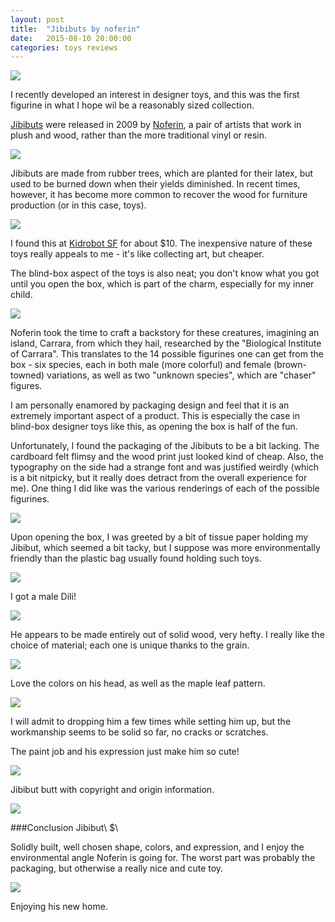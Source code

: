 ```yaml
---
layout: post
title:  "Jibibuts by noferin"
date:   2015-08-10 20:00:00
categories: toys reviews
---
```

![][August-10-1]

I recently developed an interest in designer toys, and this was the first figurine in what I hope wil be a reasonably sized collection.

[Jibibuts](http://noferin.com/2011/jibibuts) were released in 2009 by [Noferin](http://http://noferin.com), a pair of artists that work in plush and wood, rather than the more traditional vinyl or resin.

![][August-10-2]

Jibibuts are made from rubber trees, which are planted for their latex, but used to be burned down when their yields diminished. In recent times, however, it has become more common to recover the wood for furniture production (or in this case, toys).

![][August-10-3]

I found this at [Kidrobot SF](http://www.kidrobot.com/) for about $10. The inexpensive nature of these toys really appeals to me - it's like collecting art, but cheaper.

The blind-box aspect of the toys is also neat; you don't know what you got until you open the box, which is part of the charm, especially for my inner child.

![][August-10-4]

Noferin took the time to craft a backstory for these creatures, imagining an island, Carrara, from which they hail, researched by the "Biological Institute of Carrara". This translates to the 14 possible figurines one can get from the box - six species, each in both male (more colorful) and female (brown-towned) variations, as well as two "unknown species", which are "chaser" figures.

I am personally enamored by packaging design and feel that it is an extremely important aspect of a product. This is especially the case in blind-box designer toys like this, as opening the box is half of the fun.

Unfortunately, I found the packaging of the Jibibuts to be a bit lacking. The cardboard felt flimsy and the wood print just looked kind of cheap. Also, the typography on the side had a strange font and was justified weirdly (which is a bit nitpicky, but it really does detract from the overall experience for me). One thing I did like was the various renderings of each of the possible figurines.

![][August-10-5]

Upon opening the box, I was greeted by a bit of tissue paper holding my Jibibut, which seemed a bit tacky, but I suppose was more environmentally friendly than the plastic bag usually found holding such toys.

![][August-10-6]

I got a male Dili!

![][August-10-7]

He appears to be made entirely out of solid wood, very hefty. I really like the choice of material; each one is unique thanks to the grain.

![][August-10-9]

Love the colors on his head, as well as the maple leaf pattern.

![][August-10-10]

I will admit to dropping him a few times while setting him up, but the workmanship seems to be solid so far, no cracks or scratches.

The paint job and his expression just make him so cute!

![][August-10-11]

Jibibut butt with copyright and origin information.

![][August-10-8]

###Conclusion
Jibibut\\
$\\
<span class="fa fa-star"></span>
<span class="fa fa-star"></span>
<span class="fa fa-star"></span>
<span class="fa fa-star-half-o"></span>
<span class="fa fa-star-o"></span>

Solidly built, well chosen shape, colors, and expression, and I enjoy the environmental angle Noferin is going for. The worst part was probably the packaging, but otherwise a really nice and cute toy.


![][August-10-12]

Enjoying his new home.

[August-10-1]: https://raw.githubusercontent.com/echiou/echiou.github.io-images/master/August-10/August-10-1.jpg
[August-10-2]: https://raw.githubusercontent.com/echiou/echiou.github.io-images/master/August-10/August-10-2.jpg
[August-10-3]: https://raw.githubusercontent.com/echiou/echiou.github.io-images/master/August-10/August-10-3.jpg
[August-10-4]: https://raw.githubusercontent.com/echiou/echiou.github.io-images/master/August-10/August-10-4.jpg
[August-10-5]: https://raw.githubusercontent.com/echiou/echiou.github.io-images/master/August-10/August-10-5.jpg
[August-10-6]: https://raw.githubusercontent.com/echiou/echiou.github.io-images/master/August-10/August-10-6.jpg
[August-10-7]: https://raw.githubusercontent.com/echiou/echiou.github.io-images/master/August-10/August-10-7.jpg
[August-10-8]: https://raw.githubusercontent.com/echiou/echiou.github.io-images/master/August-10/August-10-8.jpg
[August-10-9]: https://raw.githubusercontent.com/echiou/echiou.github.io-images/master/August-10/August-10-9.jpg
[August-10-10]: https://raw.githubusercontent.com/echiou/echiou.github.io-images/master/August-10/August-10-10.jpg
[August-10-11]: https://raw.githubusercontent.com/echiou/echiou.github.io-images/master/August-10/August-10-11.jpg
[August-10-12]: https://raw.githubusercontent.com/echiou/echiou.github.io-images/master/August-10/August-10-12.jpg
